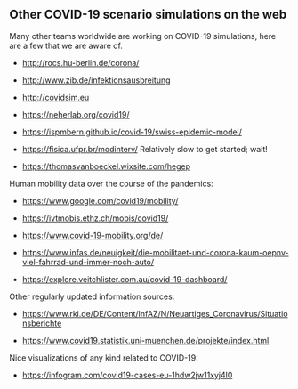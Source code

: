 ## Other COVID-19 scenario simulations on the web

Many other teams worldwide are working on COVID-19 simulations, here are a few that we are aware of.

- http://rocs.hu-berlin.de/corona/

- http://www.zib.de/infektionsausbreitung

- http://covidsim.eu

- https://neherlab.org/covid19/

- https://ispmbern.github.io/covid-19/swiss-epidemic-model/

- https://fisica.ufpr.br/modinterv/ Relatively slow to get started; wait!

- https://thomasvanboeckel.wixsite.com/hegep 

Human mobility data over the course of the pandemics:

- https://www.google.com/covid19/mobility/

- https://ivtmobis.ethz.ch/mobis/covid19/

- https://www.covid-19-mobility.org/de/

- https://www.infas.de/neuigkeit/die-mobilitaet-und-corona-kaum-oepnv-viel-fahrrad-und-immer-noch-auto/

- https://explore.veitchlister.com.au/covid-19-dashboard/

Other regularly updated information sources:

- https://www.rki.de/DE/Content/InfAZ/N/Neuartiges_Coronavirus/Situationsberichte

- https://www.covid19.statistik.uni-muenchen.de/projekte/index.html

Nice visualizations of any kind related to COVID-19:
 
 - https://infogram.com/covid19-cases-eu-1hdw2jw11xyj4l0
  
